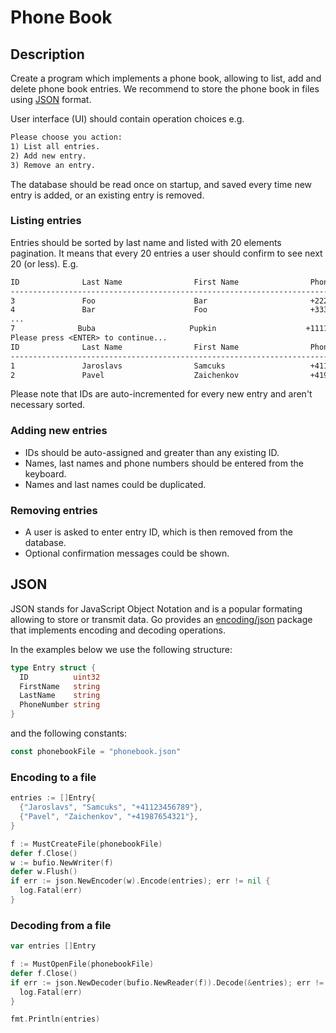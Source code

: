 # Phone Book

## Description

Create a program which implements a phone book, allowing to list, add and delete phone book entries.
We recommend to store the phone book in files using [JSON](https://en.wikipedia.org/wiki/JSON) format.

User interface (UI) should contain operation choices e.g.
```txt
Please choose you action:
1) List all entries.
2) Add new entry.
3) Remove an entry.
```

The database should be read once on startup, and saved every time new entry is added, or an existing
entry is removed.

### Listing entries

Entries should be sorted by last name and listed with 20 elements pagination. It means that every 20
entries a user should confirm to see next 20 (or less). E.g.

```txt
ID              Last Name                First Name                Phone#
-------------------------------------------------------------------------
3               Foo                      Bar                       +22222222222
4               Bar                      Foo                       +33333333333
...
7              Buba                     Pupkin                    +11111111111
Please press <ENTER> to continue...
ID              Last Name                First Name                Phone#
-------------------------------------------------------------------------
1               Jaroslavs                Samcuks                   +41123456789
2               Pavel                    Zaichenkov                +41987654321
```

Please note that IDs are auto-incremented for every new entry and aren't necessary sorted.

### Adding new entries

- IDs should be auto-assigned and greater than any existing ID.
- Names, last names and phone numbers should be entered from the keyboard.
- Names and last names could be duplicated.

### Removing entries

- A user is asked to enter entry ID, which is then removed from the database.
- Optional confirmation messages could be shown.

## JSON

JSON stands for JavaScript Object Notation and is a popular formating allowing to store or transmit data.
Go provides an [encoding/json](https://pkg.go.dev/encoding/json) package that implements encoding and
decoding operations.

In the examples below we use the following structure:

```go
type Entry struct {
  ID          uint32
  FirstName   string
  LastName    string
  PhoneNumber string
}
```

and the following constants:

```go
const phonebookFile = "phonebook.json"
```

### Encoding to a file

```go
entries := []Entry{
  {"Jaroslavs", "Samcuks", "+41123456789"},
  {"Pavel", "Zaichenkov", "+41987654321"},
}

f := MustCreateFile(phonebookFile)
defer f.Close()
w := bufio.NewWriter(f)
defer w.Flush()
if err := json.NewEncoder(w).Encode(entries); err != nil {
  log.Fatal(err)
}
```

### Decoding from a file

```go
var entries []Entry

f := MustOpenFile(phonebookFile)
defer f.Close()
if err := json.NewDecoder(bufio.NewReader(f)).Decode(&entries); err != nil {
  log.Fatal(err)
}

fmt.Println(entries)
```
